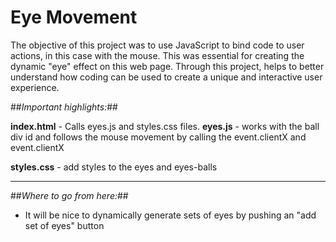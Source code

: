 # Eye Movement

The objective of this project was to use JavaScript to bind code to user actions, in this case with the mouse. This was essential for creating the dynamic "eye" effect on this web page. Through this project, helps to better understand how coding can be used to create a unique and interactive user experience.

##*Important highlights:*##

**index.html** - Calls eyes.js and styles.css files.
**eyes.js** - works with the ball div id and follows the mouse movement by calling the event.clientX and event.clientX


**styles.css** - add styles to the eyes and eyes-balls


---
##*Where to go from here:*##

- It will be nice to dynamically generate sets of eyes  by pushing an "add set of eyes" button
